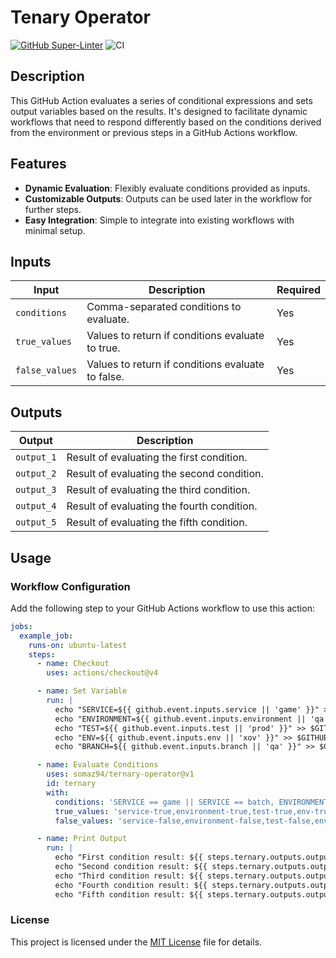 # Tenary Operator

[![GitHub Super-Linter](https://github.com/actions/container-action/actions/workflows/linter.yml/badge.svg)](https://github.com/super-linter/super-linter)
![CI](https://github.com/actions/container-action/actions/workflows/ci.yml/badge.svg)

## Description

This GitHub Action evaluates a series of conditional expressions and sets output variables
based on the results. It's designed to facilitate dynamic workflows that need to respond
differently based on the conditions derived from the environment
or previous steps in a GitHub Actions workflow.

## Features

- **Dynamic Evaluation**: Flexibly evaluate conditions provided as inputs.
- **Customizable Outputs**: Outputs can be used later in the workflow for further steps.
- **Easy Integration**: Simple to integrate into existing workflows with minimal setup.

## Inputs

| Input            | Description                                                   | Required |
|------------------|---------------------------------------------------------------|----------|
| `conditions`     | Comma-separated conditions to evaluate.                       | Yes      |
| `true_values`    | Values to return if conditions evaluate to true.              | Yes      |
| `false_values`   | Values to return if conditions evaluate to false.             | Yes      |

## Outputs

| Output       | Description                                  |
|--------------|----------------------------------------------|
| `output_1`   | Result of evaluating the first condition.    |
| `output_2`   | Result of evaluating the second condition.   |
| `output_3`   | Result of evaluating the third condition.    |
| `output_4`   | Result of evaluating the fourth condition.   |
| `output_5`   | Result of evaluating the fifth condition.    |

## Usage

### Workflow Configuration

Add the following step to your GitHub Actions workflow to use this action:

```yaml
jobs:
  example_job:
    runs-on: ubuntu-latest
    steps:
      - name: Checkout
        uses: actions/checkout@v4

      - name: Set Variable
        run: |
          echo "SERVICE=${{ github.event.inputs.service || 'game' }}" >> $GITHUB_ENV
          echo "ENVIRONMENT=${{ github.event.inputs.environment || 'qa' }}" >> $GITHUB_ENV
          echo "TEST=${{ github.event.inputs.test || 'prod' }}" >> $GITHUB_ENV
          echo "ENV=${{ github.event.inputs.env || 'xov' }}" >> $GITHUB_ENV
          echo "BRANCH=${{ github.event.inputs.branch || 'qa' }}" >> $GITHUB_ENV

      - name: Evaluate Conditions
        uses: somaz94/ternary-operator@v1
        id: ternary
        with:
          conditions: 'SERVICE == game || SERVICE == batch, ENVIRONMENT == dev, TEST == prod, ENV == xov, BRANCH == dev'
          true_values: 'service-true,environment-true,test-true,env-true,branch-true'
          false_values: 'service-false,environment-false,test-false,env-false,branch-false'

      - name: Print Output
        run: |
          echo "First condition result: ${{ steps.ternary.outputs.output_1 }}"
          echo "Second condition result: ${{ steps.ternary.outputs.output_2 }}"
          echo "Third condition result: ${{ steps.ternary.outputs.output_3 }}"
          echo "Fourth condition result: ${{ steps.ternary.outputs.output_4 }}"
          echo "Fifth condition result: ${{ steps.ternary.outputs.output_5 }}"
```

### License

This project is licensed under the [MIT License](LICENSE) file for details.
